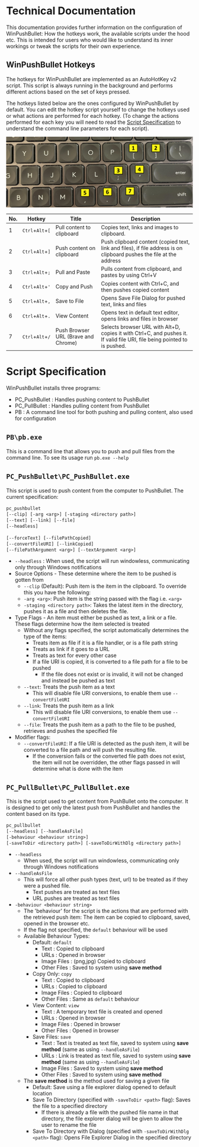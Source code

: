 # Technical Documentation
This documentation provides further information on the configuration of WinPushBullet: How the hotkeys work, the available scripts under the hood etc. This is intended for users who would like to understand its inner workings or tweak the scripts for their own experience.

## WinPushBullet Hotkeys
The hotkeys for WinPushBullet are implemented as an AutoHotKey v2 script. This script is always running in the background and performs different actions based on the set of keys pressed.

The hotkeys listed below are the ones configured by WinPushBullet by default. You can edit the hotkey script yourself to change the hotkeys used or what actions are performed for each hotkey. (To change the actions performed for each key you will need to read the [Script Specification](#script-specification) to understand the command line parameters for each script).

![Hotkey Picture](./media/hotkey_picture.png?raw=true "Hotkey Picture")

| No. | Hotkey           | Title                               | Description                                                                                                               |
|-----|------------------|-------------------------------------|---------------------------------------------------------------------------------------------------------------------------|
| 1   | `Ctrl`+`Alt`+`[` | Pull content to clipboard           | Copies text, links and images to clipboard.                                                                               |
| 2   | `Ctrl`+`Alt`+`]` | Push content on clipboard           | Push clipboard content (copied text, link and files), if file address is on clipboard pushes the file at the address      |
| 3   | `Ctrl`+`Alt`+`;` | Pull and Paste                      | Pulls content from clipboard, and pastes by using Ctrl+V                                                                  |
| 4   | `Ctrl`+`Alt`+`'` | Copy and Push                       | Copies content with Ctrl+C, and then pushes copied content                                                                |
| 5   | `Ctrl`+`Alt`+`,` | Save to File                        | Opens Save File Dialog for pushed text, links and files                                                                   |
| 6   | `Ctrl`+`Alt`+`.` | View Content                        | Opens text in default text editor, opens links and files in browser                                                       |
| 7   | `Ctrl`+`Alt`+`/` | Push Browser URL (Brave and Chrome) | Selects browser URL with Alt+D, copies it with Ctrl+C, and pushes it. If valid file URI, file being pointed to is pushed. |


# Script Specification
WinPushBullet installs three programs:
- PC_PushBullet : Handles pushing content to PushBullet
- PC_PullBullet : Handles pulling content from PushBullet
- PB : A command line tool for both pushing and pulling content, also used for configuration

## `PB\pb.exe`
This is a command line that allows you to push and pull files from the command line. To see its usage run `pb.exe --help`

## `PC_PushBullet\PC_PushBullet.exe`
This script is used to push content from the computer to PushBullet.
The current specification:
```
pc_pushbullet 
[--clip] [-arg <arg>] [-staging <directory path>]
[--text] [--link] [--file]
[--headless]

[--forceText] [--filePathCopied]
[--convertFileURI] [--linkCopied]
[--filePathArgument <arg>] [--textArgument <arg>]
```

- `--headless` : When used, the script will run windowless, communicating only through Windows notifications
- Source Options - These determine where the item to be pushed is gotten from
    - `--clip` (Default): Push item is the item in the clipboard. To override this you have the following:
    - `-arg <arg>`: Push item is the string passed with the flag i.e. `<arg>`
    - `-staging <directory path>`: Takes the latest item in the directory, pushes it as a file and then deletes the file.
- Type Flags - An item must either be pushed as text, a link or a file. These flags determine how the item selected is treated
    - Without any flags specified, the script automatically determines the type of the items:
        - Treats item as file if it is a file handler, or is a file path string
        - Treats as link if it goes to a URL
        - Treats as text for every other case
        - If a file URI is copied, it is converted to a file path for a file to be pushed
            - If the file does not exist or is invalid, it will not be changed and instead be pushed as text
    - `--text`: Treats the push item as a text
        - This will disable file URI conversions, to enable them use `--convertFileURI`
    - `--link`: Treats the push item as a link
        - This will disable file URI conversions, to enable them use `--convertFileURI`
    - `--file`: Treats the push item as a path to the file to be pushed, retrieves and pushes the specified file
- Modifier flags:
    - `--convertFileURI`: If a file URI is detected as the push item, it will be converted to a file path and will push the resulting file.
        - If the conversion fails or the converted file path does not exist, the item will not be overridden, the other flags passed in will determine what is done with the item


## `PC_PullBullet\PC_PullBullet.exe`
This is the script used to get content from PushBullet onto the computer. It is designed to get only the latest push from PushBullet and handles the content based on its type.
```
pc_pullbullet
[--headless] [--handleAsFile]
[-behaviour <behaviour string>]
[-saveToDir <directory path>] [-saveToDirWithDlg <directory path>]
```

- `--headless`
    - When used, the script will run windowless, communicating only through Windows notifications
- `--handleAsFile`
    - This will force all other push types (text, url) to be treated as if they were a pushed file.
        - Text pushes are treated as text files
        - URL pushes are treated as text files
- `-behaviour <behaviour string>`
    - The 'behaviour' for the script is the actions that are performed with the retrieved push item: The item can be copied to clipboard, saved, opened in the browser etc.
    - If the flag not specified, the `default` behaviour will be used
    - Available Behaviour Types:
        - Default: `default`
            - Text        : Copied to clipboard
            - URLs        : Opened in browser
            - Image Files : (png,jpg) Copied to clipboard
            - Other Files : Saved to system using **save method**
        - Copy Only: `copy`
            - Text        : Copied to clipboard
            - URLs        : Copied to clipboard
            - Image Files : Copied to clipboard
            - Other Files : Same as `default` behaviour
        - View Content: `view`
            - Text        : A temporary text file is created and opened
            - URLs        : Opened in browser
            - Image Files : Opened in browser
            - Other Files : Opened in browser
        - Save Files: `save`
            - Text        : Text is treated as text file, saved to system using **save method** (same as using `--handleAsFile`)
            - URLs        : Link is treated as text file, saved to system using **save method** (same as using `--handleAsFile`)
            - Image Files : Saved to system using **save method**
            - Other Files : Saved to system using **save method**
    - The **save method** is the method used for saving a given file
        - Default: Save using a file explorer dialog opened to default location
        - Save To Directory (specified with `-saveToDir <path>` flag): Saves the file to a specified directory
            - If there is already a file with the pushed file name in that directory, the file explorer dialog will be given to allow the user to rename the file
        - Save To Directory with Dialog (specified with `-saveToDirWithDlg <path>` flag): Opens File Explorer Dialog in the specified directory